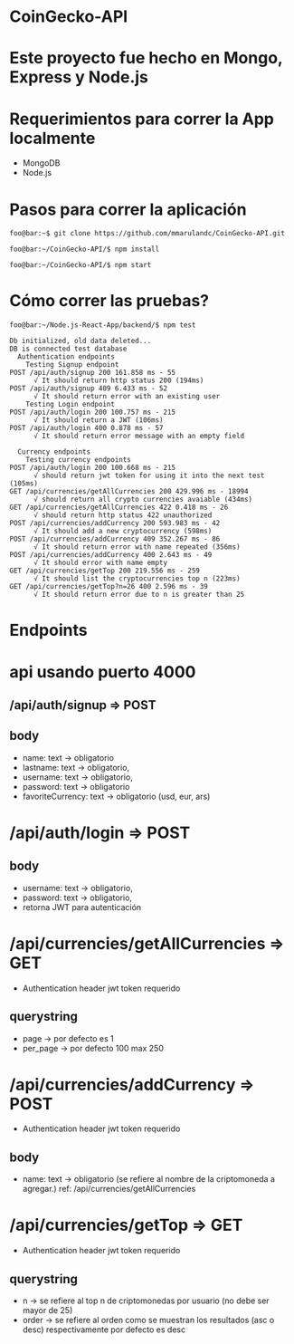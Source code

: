# CoinGecko-API

# Este proyecto fue hecho en  Mongo, Express y Node.js

# Requerimientos para correr la App localmente

* MongoDB
* Node.js


# Pasos para correr la aplicación

```console
foo@bar:~$ git clone https://github.com/mmarulandc/CoinGecko-API.git
```
```console
foo@bar:~/CoinGecko-API/$ npm install
```
```console
foo@bar:~/CoinGecko-API/$ npm start
```

# Cómo correr las pruebas?
```console
foo@bar:~/Node.js-React-App/backend/$ npm test

Db initialized, old data deleted...
DB is connected test database
  Authentication endpoints
    Testing Signup endpoint
POST /api/auth/signup 200 161.858 ms - 55
      √ It should return http status 200 (194ms)
POST /api/auth/signup 409 6.433 ms - 52
      √ It should return error with an existing user
    Testing Login endpoint
POST /api/auth/login 200 100.757 ms - 215
      √ It should return a JWT (106ms)
POST /api/auth/login 400 0.878 ms - 57
      √ It should return error message with an empty field

  Currency endpoints
    Testing currency endpoints
POST /api/auth/login 200 100.668 ms - 215
      √ should return jwt token for using it into the next test (105ms)
GET /api/currencies/getAllCurrencies 200 429.996 ms - 18994
      √ should return all crypto currencies avaiable (434ms)
GET /api/currencies/getAllCurrencies 422 0.418 ms - 26
      √ should return http status 422 unauthorized
POST /api/currencies/addCurrency 200 593.983 ms - 42
      √ It should add a new cryptocurrency (598ms)
POST /api/currencies/addCurrency 409 352.267 ms - 86
      √ It should return error with name repeated (356ms)
POST /api/currencies/addCurrency 400 2.643 ms - 49
      √ It should error with name empty
GET /api/currencies/getTop 200 219.556 ms - 259
      √ It should list the cryptocurrencies top n (223ms)
GET /api/currencies/getTop?n=26 400 2.596 ms - 39
      √ It should return error due to n is greater than 25
```

# Endpoints
# api usando puerto 4000
## /api/auth/signup => POST
## body
* name: text -> obligatorio
* lastname: text -> obligatorio,
* username: text -> obligatorio,
* password: text -> obligatorio
* favoriteCurrency: text -> obligatorio (usd, eur, ars)

# /api/auth/login => POST
## body
* username: text -> obligatorio,
* password: text -> obligatorio,
* retorna JWT para autenticación

# /api/currencies/getAllCurrencies => GET
* Authentication header jwt token requerido
## querystring
* page -> por defecto es 1
* per_page -> por defecto 100 max 250


# /api/currencies/addCurrency => POST
* Authentication header jwt token requerido
## body
* name: text -> obligatorio (se refiere al nombre de la criptomoneda a agregar.) ref: /api/currencies/getAllCurrencies


# /api/currencies/getTop => GET
* Authentication header jwt token requerido
## querystring
* n -> se refiere al top n de criptomonedas por usuario (no debe ser mayor de 25)
* order -> se refiere al orden como se muestran los resultados (asc o desc) respectivamente por defecto es desc
